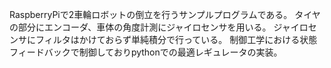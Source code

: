   RaspberryPiで2車輪ロボットの倒立を行うサンプルプログラムである。
  タイヤの部分にエンコーダ、車体の角度計測にジャイロセンサを用いる。
  ジャイロセンサにフィルタはかけておらず単純積分で行っている。
  制御工学における状態フィードバックで制御しておりpythonでの最適レギュレータの実装。
